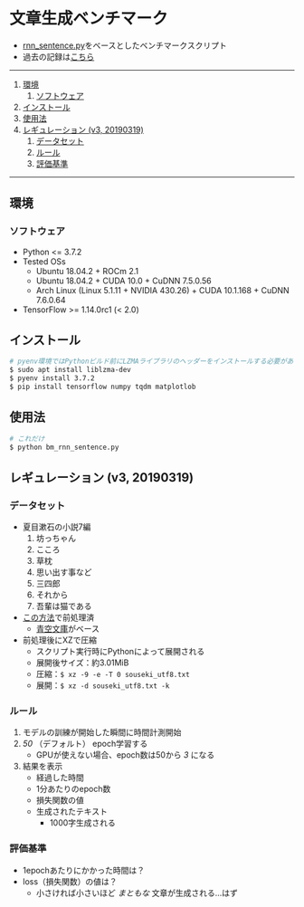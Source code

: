 # 文章生成ベンチマーク

- [rnn_sentence.py][mmt]をベースとしたベンチマークスクリプト
- 過去の記録は[こちら](https://gist.github.com/0-jam/f21f44375cb70b987e99cda485d6940d)

---

1. [環境](#環境)
   1. [ソフトウェア](#ソフトウェア)
1. [インストール](#インストール)
1. [使用法](#使用法)
1. [レギュレーション (v3, 20190319)](#レギュレーション-v3-20190319)
   1. [データセット](#データセット)
   1. [ルール](#ルール)
   1. [評価基準](#評価基準)

---

## 環境

### ソフトウェア

- Python <= 3.7.2
- Tested OSs
    - Ubuntu 18.04.2 + ROCm 2.1
    - Ubuntu 18.04.2 + CUDA 10.0 + CuDNN 7.5.0.56
    - Arch Linux (Linux 5.1.11 + NVIDIA 430.26) + CUDA 10.1.168 + CuDNN 7.6.0.64
- TensorFlow >= 1.14.0rc1 (< 2.0)

## インストール

```bash
# pyenv環境ではPythonビルド前にLZMAライブラリのヘッダーをインストールする必要がある
$ sudo apt install liblzma-dev
$ pyenv install 3.7.2
$ pip install tensorflow numpy tqdm matplotlob
```

## 使用法

```bash
# これだけ
$ python bm_rnn_sentence.py
```

## レギュレーション (v3, 20190319)

### データセット

- 夏目漱石の小説7編
    1. 坊っちゃん
    1. こころ
    1. 草枕
    1. 思い出す事など
    1. 三四郎
    1. それから
    1. 吾輩は猫である
- [この方法](#青空文庫)で前処理済
    - [青空文庫](https://www.aozora.gr.jp/index_pages/person148.html)がベース
- 前処理後にXZで圧縮
    - スクリプト実行時にPythonによって展開される
    - 展開後サイズ：約3.01MiB
    - 圧縮：`$ xz -9 -e -T 0 souseki_utf8.txt`
    - 展開：`$ xz -d souseki_utf8.txt -k`

### ルール

1. モデルの訓練が開始した瞬間に時間計測開始
1. _50_ （デフォルト） epoch学習する
    - GPUが使えない場合、epoch数は50から _3_ になる
1. 結果を表示
    - 経過した時間
    - 1分あたりのepoch数
    - 損失関数の値
    - 生成されたテキスト
        - 1000字生成される

### 評価基準

- 1epochあたりにかかった時間は？
- loss（損失関数）の値は？
    - 小さければ小さいほど _まともな_ 文章が生成される…はず

[mmt]: https://github.com/0-jam/regen_my_sentences
